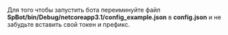 Для того чтобы запустить бота переиминуйте файл **SpBot/bin/Debug/netcoreapp3.1/config_example.json** в **config.json** и не забудьте вставить свой токен и префикс.

